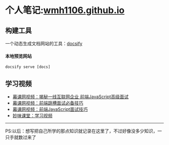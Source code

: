 # 个人笔记:[wmh1106.github.io](https://wmh1106.github.io/#/)

## 构建工具

一个动态生成文档网站的工具：[docsify](https://docsify.js.org/#/zh-cn/quickstart)

#### 本地预览网站

`docsify serve [docs]`

## 学习视频

- [幕课网视频：揭秘一线互联网企业 前端JavaScript高级面试](https://coding.imooc.com/class/190.html)
- [幕课网视频：前端跳槽面试必备技巧](https://coding.imooc.com/class/129.html)
- [幕课网视频：前端JavaScript面试技巧](https://coding.imooc.com/learn/list/115.html)
- [妙味课堂：学习视频](https://study.miaov.com/study)

---

PS:以后：想写把自己所学的那点知识就记录在这里了，不过好像没多少知识，一只手就数过来了










